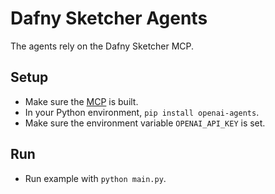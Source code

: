 # Dafny Sketcher Agents

The agents rely on the Dafny Sketcher MCP.

## Setup

- Make sure the [MCP](../mcp) is built.
- In your Python environment, `pip install openai-agents`.
- Make sure the environment variable `OPENAI_API_KEY` is set.

## Run

- Run example with `python main.py`.